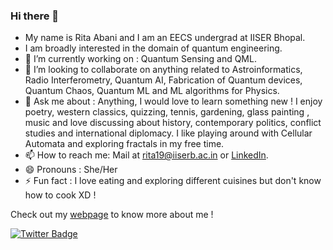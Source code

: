 ### Hi there 👋


* My name is Rita Abani and I am an EECS undergrad at IISER Bhopal.
* I am broadly interested in the domain of quantum engineering.
* 🔭 I’m currently working on : Quantum Sensing and QML.
* 👯 I’m looking to collaborate on anything related to Astroinformatics, Radio Interferometry, Quantum AI, Fabrication of Quantum devices, Quantum Chaos, Quantum ML and ML algorithms for Physics.
* 💬 Ask me about : Anything, I would love to learn something new ! I enjoy poetry, western classics, quizzing, tennis, gardening, glass painting , music and love discussing about history, contemporary politics, conflict studies and international diplomacy. I like playing around with Cellular Automata and exploring fractals in my free time.
* 📫 How to reach me: Mail at [rita19@iiserb.ac.in](rita19@iiserb.ac.in) or [LinkedIn](https://www.linkedin.com/in/rita-abani/). 
* 😄 Pronouns : She/Her
* ⚡ Fun fact : I love eating and exploring different cuisines but don't know how to cook XD !

Check out my [webpage](https://sites.google.com/view/ritaabani/home?authuser=2) to know more about me ! 

[![Twitter Badge](https://img.shields.io/badge/-@DRA_chaos-1ca0f1?style=flat-square&labelColor=1ca0f1&logo=twitter&logoColor=white&link=https://twitter.com/DRA_chaos)](https://twitter.com/DRA_chaos) 


<!--
## Github Stats
<div align="center">
  


<img src="https://github-readme-stats.vercel.app/api?username=DRA-chaos&count_private=true&show_icons=true&theme=dark" alt="Rita's statistics"/>/

<img align="center" src="https://github-readme-stats.vercel.app/api/top-langs/?username=DRA-chaos&layout=compact&theme=dark"/>/


</div>

### 📈 Github Stats:


<br>
<a href="https://github.com/DRA-chaos">
<img align="center" src="https://github-readme-stats.vercel.app/api?username=DRA-chaos&show_icons=true&include_all_commits=true&theme=midnight-purple&count_private=true">
</a>
<br><br>
<a href="https://github.com/remcohalman/github-readme-stats">
<img align="center" src="https://github-readme-stats.anuraghazra1.vercel.app/api/top-langs/?username=DRA-chaos&layout=compact&theme=blue-green" />
</a>
<br>
<br><br>






<!--
**DRA-chaos/DRA-chaos** is a ✨ _special_ ✨ repository because its `README.md` (this file) appears on your GitHub profile.
Here are some ideas to get you started:

- 🔭 I’m currently working on ...
- 🌱 I’m currently learning ...
- 👯 I’m looking to collaborate on ...
- 🤔 I’m looking for help with ...
- 💬 Ask me about ...
- 📫 How to reach me: ...
- 😄 Pronouns: ...
- ⚡ Fun fact: ...
-->
